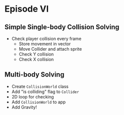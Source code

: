 # Episode VI

## Simple Single-body Collision Solving
- Check player collision every frame
    - Store movement in vector
    - Move Collider and attach sprite
    - Check Y collision
    - Check X collision

## Multi-body Solving
- Create `CollisionWorld` class
- Add "is colliding" flag to `Collider`
- 2D loop for checking
- Add `CollisionWorld` to app
- Add Gravity!
